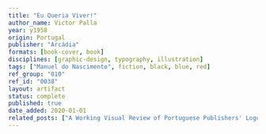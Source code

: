 ```yaml
---
title: "Eu Queria Viver!"
author_name: Victor Palla
year: y1958
origin: Portugal
publisher: "Arcádia"
formats: [book-cover, book]
disciplines: [graphic-design, typography, illustration]
tags: ["Manuel do Nascimento", fiction, black, blue, red]
ref_group: "010"
ref_id: "0038"
layout: artifact
status: complete
published: true
date_added: 2020-01-01
related_posts: ["A Working Visual Review of Portuguese Publishers' Logos"]
---
```

